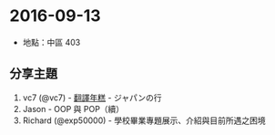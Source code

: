 # 2016-09-13

- 地點：中區 403

## 分享主題

1. vc7 (@vc7) - [翻譯年糕](https://translate.google.com.tw/#ja/zh-TW/%E3%82%B8%E3%83%A3%E3%83%91%E3%83%B3%E3%81%AE%E8%A1%8C) - ジャパンの行
2. Jason - OOP 與 POP（續）
3. Richard (@exp50000) - 學校畢業專題展示、介紹與目前所遇之困境
